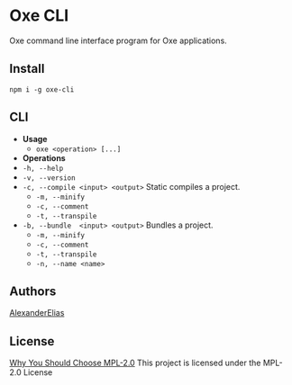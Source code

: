 
# Oxe CLI
Oxe command line interface program for Oxe applications.

## Install
`npm i -g oxe-cli`

## CLI
- **Usage**
	- `oxe <operation> [...]`
- **Operations**
- `-h, --help`
- `-v, --version`
- `-c, --compile <input> <output>` Static compiles a project.
	- `-m, --minify`
	- `-c, --comment`
	- `-t, --transpile`
- `-b, --bundle  <input> <output>` Bundles a project.
	- `-m, --minify`
	- `-c, --comment`
	- `-t, --transpile`
	- `-n, --name <name>`

## Authors
[AlexanderElias](https://github.com/AlexanderElias)

## License
[Why You Should Choose MPL-2.0](http://veldstra.org/2016/12/09/you-should-choose-mpl2-for-your-opensource-project.html)
This project is licensed under the MPL-2.0 License
